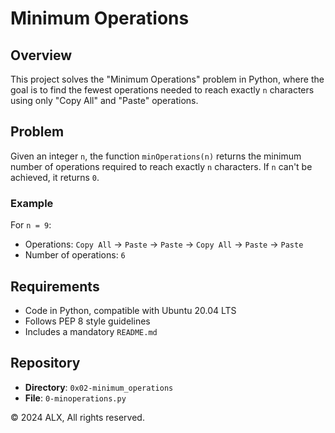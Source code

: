 # Minimum Operations

## Overview

This project solves the "Minimum Operations" problem in Python, where the goal is to find the fewest operations needed to reach exactly `n` characters using only "Copy All" and "Paste" operations.

## Problem

Given an integer `n`, the function `minOperations(n)` returns the minimum number of operations required to reach exactly `n` characters. If `n` can't be achieved, it returns `0`.

### Example

For `n = 9`:
- Operations: `Copy All` -> `Paste` -> `Paste` -> `Copy All` -> `Paste` -> `Paste`
- Number of operations: `6`

## Requirements

- Code in Python, compatible with Ubuntu 20.04 LTS
- Follows PEP 8 style guidelines
- Includes a mandatory `README.md`

## Repository

- **Directory**: `0x02-minimum_operations`
- **File**: `0-minoperations.py`

© 2024 ALX, All rights reserved.
